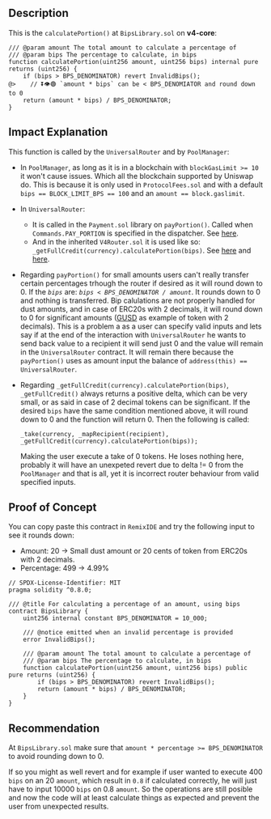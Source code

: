## Description

This is the `calculatePortion()` at `BipsLibrary.sol` on **v4-core**:

```solidity
/// @param amount The total amount to calculate a percentage of
/// @param bips The percentage to calculate, in bips
function calculatePortion(uint256 amount, uint256 bips) internal pure returns (uint256) {
    if (bips > BPS_DENOMINATOR) revert InvalidBips();
@>    // ⏬👁️🟢 `amount * bips` can be < BPS_DENOMIATOR and round down to 0
    return (amount * bips) / BPS_DENOMINATOR; 
}
```

## Impact Explanation

This function is called by the `UniversalRouter` and by `PoolManager`:

- In `PoolManager`, as long as it is in a blockchain with `blockGasLimit >= 10` it won't cause issues. Which all the blockchain supported by Uniswap do. This is because it is only used in `ProtocolFees.sol` and with a default `bips == BLOCK_LIMIT_BPS == 100` and an `amount == block.gaslimit`.

- In `UniversalRouter`:
  - It is called in the `Payment.sol` library on `payPortion()`. Called when `Commands.PAY_PORTION` is specified in the dispatcher. See [here](https://github.com/Uniswap/universal-router/blob/a81e1ce93e5c87d106ccd936abc8517175f46572/contracts/modules/Payments.sol#L48).
  - And in the inherited `V4Router.sol` it is used like so: `_getFullCredit(currency).calculatePortion(bips)`. See [here](https://github.com/Uniswap/universal-router/blob/a81e1ce93e5c87d106ccd936abc8517175f46572/contracts/base/Dispatcher.sol#L143) and [here](https://github.com/Uniswap/v4-periphery/blob/151b28293733b9cd8a310babc15408fe1ba55c35/src/V4Router.sol#L80).

- Regarding `payPortion()` for small amounts users can't really transfer certain percentages trhough the router if desired as it will round down to 0. If the _`bips`_ are: _`bips < BPS_DENOMINATOR / amount`_. It rounds down to 0 and nothing is transferred. Bip calulations are not properly handled for dust amounts, and in case of ERC20s with 2 decimals, it will round down to 0 for significant amounts ([GUSD](https://etherscan.io/address/0x056fd409e1d7a124bd7017459dfea2f387b6d5cd#readContract) as example of token with 2 decimals). This is a problem a as a user can specify valid inputs and lets say if at the end of the interaction with `UniversalRouter` he wants to send back value to a recipient it will send just 0 and the value will remain in the `UniversalRouter` contract. It will remain there because the `payPortion()` uses as amount input the balance of `address(this) == UniversalRouter`.

- Regarding `_getFullCredit(currency).calculatePortion(bips)`, `_getFullCredit()` always returns a positive delta, which can be very small, or as said in case of 2 decimal tokens can be significant. If the desired `bips` have the same condition mentioned above, it will round down to 0 and the function will return 0. Then the following is called:

    `_take(currency, _mapRecipient(recipient), _getFullCredit(currency).calculatePortion(bips));`

    Making the user execute a take of 0 tokens. He loses nothing here, probably it will have an unexpeted revert due to delta != 0 from the `PoolManager` and that is all, yet it is incorrect router behaviour from valid specified inputs.

## Proof of Concept

You can copy paste this contract in `RemixIDE` and try the following input to see it rounds down:

- Amount: 20 -> Small dust amount or 20 cents of token from ERC20s with 2 decimals.
- Percentage: 499 -> 4.99%

```solidity
// SPDX-License-Identifier: MIT
pragma solidity ^0.8.0;

/// @title For calculating a percentage of an amount, using bips
contract BipsLibrary {
    uint256 internal constant BPS_DENOMINATOR = 10_000;

    /// @notice emitted when an invalid percentage is provided
    error InvalidBips();

    /// @param amount The total amount to calculate a percentage of
    /// @param bips The percentage to calculate, in bips
    function calculatePortion(uint256 amount, uint256 bips) public pure returns (uint256) {
        if (bips > BPS_DENOMINATOR) revert InvalidBips();
        return (amount * bips) / BPS_DENOMINATOR;
    }
}
```

## Recommendation

At `BipsLibrary.sol` make sure that `amount * percentage >= BPS_DENOMINATOR` to avoid rounding down to 0.

If so you might as well revert and for example if user wanted to execute 400 `bips` on an 20 `amount`, which result in `0.8` if calculated correctly, he will just have to input 10000 `bips` on 0.8 `amount`. So the operations are still posible and now the code will at least calculate things as expected and prevent the user from unexpected results.
